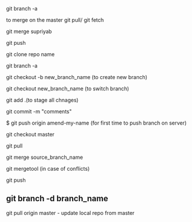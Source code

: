 git branch -a

to merge on the master git pull/ git fetch

git merge supriyab

git push


git clone repo name

git branch -a

git checkout -b  new_branch_name  (to create new branch)

git checkout new_branch_name (to switch branch)



git add .(to stage all chnages)

git commit -m "comments"

$ git push origin amend-my-name (for first time to push branch on server)

git checkout master

git pull

git merge  source_branch_name

git mergetool (in case of conflicts)

git push 

git branch -d branch_name
------


git pull origin master - update local repo from master
